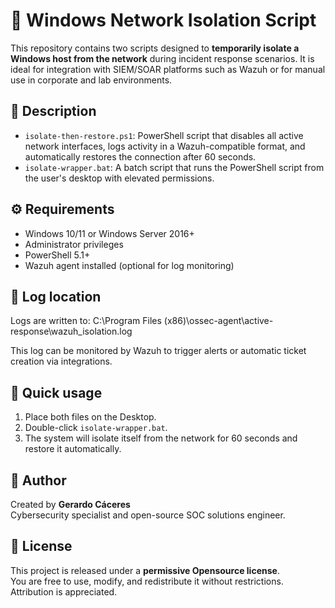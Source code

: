 # 🔐 Windows Network Isolation Script

This repository contains two scripts designed to **temporarily isolate a Windows host from the network** during incident response scenarios. It is ideal for integration with SIEM/SOAR platforms such as Wazuh or for manual use in corporate and lab environments.

## 📜 Description

- `isolate-then-restore.ps1`: PowerShell script that disables all active network interfaces, logs activity in a Wazuh-compatible format, and automatically restores the connection after 60 seconds.
- `isolate-wrapper.bat`: A batch script that runs the PowerShell script from the user's desktop with elevated permissions.

## ⚙️ Requirements

- Windows 10/11 or Windows Server 2016+
- Administrator privileges
- PowerShell 5.1+
- Wazuh agent installed (optional for log monitoring)

## 📂 Log location

Logs are written to: C:\Program Files (x86)\ossec-agent\active-response\wazuh_isolation.log

This log can be monitored by Wazuh to trigger alerts or automatic ticket creation via integrations.

## 🚀 Quick usage

1. Place both files on the Desktop.
2. Double-click `isolate-wrapper.bat`.
3. The system will isolate itself from the network for 60 seconds and restore it automatically.

## 👤 Author

Created by **Gerardo Cáceres**  
Cybersecurity specialist and open-source SOC solutions engineer.

## 📝 License

This project is released under a **permissive Opensource license**.  
You are free to use, modify, and redistribute it without restrictions. Attribution is appreciated.
